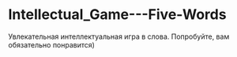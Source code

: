 # Intellectual_Game---Five-Words
Увлекательная интеллектуальная игра в слова. Попробуйте, вам обязательно понравится)
